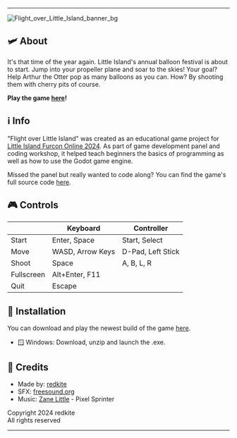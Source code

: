 <hr>

![Flight_over_Little_Island_banner_bg](https://github.com/redkiteboi/flight-over-little-island/assets/124394220/5aad82ea-8f5e-470b-b033-b3aa081da4d4)

## 🛩️ About

It's that time of the year again.
Little Island's annual balloon festival is about to start. Jump into your propeller plane and soar to the skies!
Your goal? Help Arthur the Otter pop as many balloons as you can.
How? By shooting them with cherry pits of course.

<b>Play the game <a href="https://redkitedev.itch.io/flight-over-little-island">here</a>!</b>

## ℹ️ Info

"Flight over Little Island" was created as an educational game project for <a href="https://online.littleislandfur.com/2024/">Little Island Furcon Online 2024</a>.
As part of game development panel and coding workshop, it helped teach beginners the basics of programming as well as how to use the Godot game engine.

Missed the panel but really wanted to code along? You can find the game's full source code <a href="https://github.com/redkiteboi/flight-over-little-island">here</a>.

## 🎮 Controls

<table width="100%">
  <thead><tr><th></th><th>Keyboard</th><th>Controller</th></tr></thead>
  <tbody>
    <tr><td>Start</td><td>Enter, Space</td><td>Start, Select<br></td></tr>
    <tr><td>Move</td><td>WASD, Arrow Keys<br></td><td>D-Pad, Left Stick<br></td></tr>
    <tr><td>Shoot</td><td>Space</td><td>A, B, L, R<br></td></tr>
    <tr><td>Fullscreen</td><td>Alt+Enter, F11<br></td><td></td></tr>
    <tr><td>Quit</td><td>Escape</td><td></td></tr>
  </tbody>
</table>

## 🔧 Installation
You can download and play the newest build of the game <a href="https://redkitedev.itch.io/flight-over-little-island">here</a>.
- 🪟 Windows: Download, unzip and launch the .exe.

## 📓 Credits

- Made by: <a href="https://redkitedev.itch.io/">redkite</a>
- SFX: <a href="https://freesound.org/">freesound.org</a>
- Music: <a href="https://linktr.ee/zanelittle">Zane Little</a> - Pixel Sprinter

Copyright 2024 redkite  
All rights reserved

<hr>
